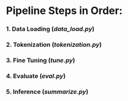 # Pipeline Steps in Order:
### 1. Data Loading (_data_load.py_)
### 2. Tokenization (_tokenization.py_)
### 3. Fine Tuning (_tune.py_)
### 4. Evaluate (_eval.py_)
### 5. Inference (_summarize.py_)